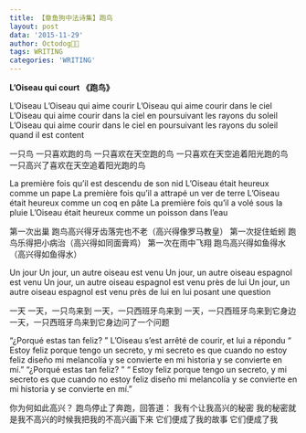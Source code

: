 ```yaml
---
title: 【章鱼狗中法诗集】跑鸟
layout: post
data: '2015-11-29'
author: Octodog🐙🐶
tags: WRITING
categories: 'WRITING'
---
```


**L’Oiseau qui court**
**《跑鸟》**


L’Oiseau
L’Oiseau qui aime courir
L’Oiseau qui aime courir dans le ciel 
L’Oiseau qui aime courir dans la ciel en poursuivant les rayons du soleil
L’Oiseau qui aime courir dans le ciel en poursuivant les rayons du soleil quand il est content

一只鸟
一只喜欢跑的鸟
一只喜欢在天空跑的鸟
一只喜欢在天空追着阳光跑的鸟
一只高兴了喜欢在天空追着阳光跑的鸟

La première fois qu’il est descendu de son nid
L’Oiseau était heureux comme un pape
La première fois qu’il a attrapé un ver de terre
L’Oiseau était heureux comme un coq en pâte
La première fois qu’il a volé sous la pluie
L’Oiseau était heureux comme un poisson dans l’eau

第一次出巢
跑鸟高兴得牙齿落完也不老（高兴得像罗马教皇）
第一次捉住蚯蚓
跑鸟乐得把小病治（高兴得如同面膏鸡）
第一次在雨中飞翔
跑鸟高兴得如鱼得水（高兴得如鱼得水）

Un jour
Un jour, un autre oiseau est venu
Un jour, un autre oiseau espagnol est venu
Un jour, un autre oiseau espagnol est venu près de lui
Un jour, un autre oiseau espagnol est venu près de lui en lui posant une question

一天
一天，一只鸟来到
一天，一只西班牙鸟来到
一天，一只西班牙鸟来到它身边
一天，一只西班牙鸟来到它身边问了一个问题

“¿Porqué estas tan feliz? ” 
L’Oiseau s’est arrêté de courir, et lui a répondu
“ Estoy feliz porque tengo un secreto,
y mi secreto es que cuando no estoy feliz diseño mi melancolía
y se convierte en mi historia
y se convierte en mí.”
“¿Porqué estas tan feliz? ” 
“ Estoy feliz porque tengo un secreto, 
y mi secreto es que cuando no estoy feliz diseño mi melancolía 
y se convierte en mi historia
y se convierte en mí.” 

你为何如此高兴？
跑鸟停止了奔跑，回答道：
我有个让我高兴的秘密
我的秘密就是我不高兴的时候我把我的不高兴画下来
它们便成了我的故事
它们便成了我
